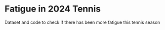 # Fatigue in 2024 Tennis
Dataset and code to check if there has been more fatigue this tennis season
